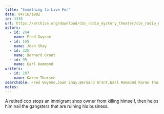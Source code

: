 ```yaml
---
title: "Something to Live For"
date: 04/16/1982
id: 1316
url: https://archive.org/download/cbs_radio_mystery_theater/cbs_radio_mystery_theater-1301-1350.zip/cbs_radio_mystery_theater-1301-1350%2Fcbsrmt_1316_something_to_live_for.mp3
actors:  
  - id: 204
    name: Fred Gwynne  
  - id: 155
    name: Joan Shay  
  - id: 325
    name: Bernard Grant  
  - id: 95
    name: Earl Hammond
writers:  
  - id: 287
    name: Karen Thorsen
searchable: Fred Gwynne,Joan Shay,Bernard Grant,Earl Hammond Karen Thorsen
notes:  
---
```

A retired cop stops an immigrant shop owner from killing himself, then helps him nail the gangsters that are ruining his business.